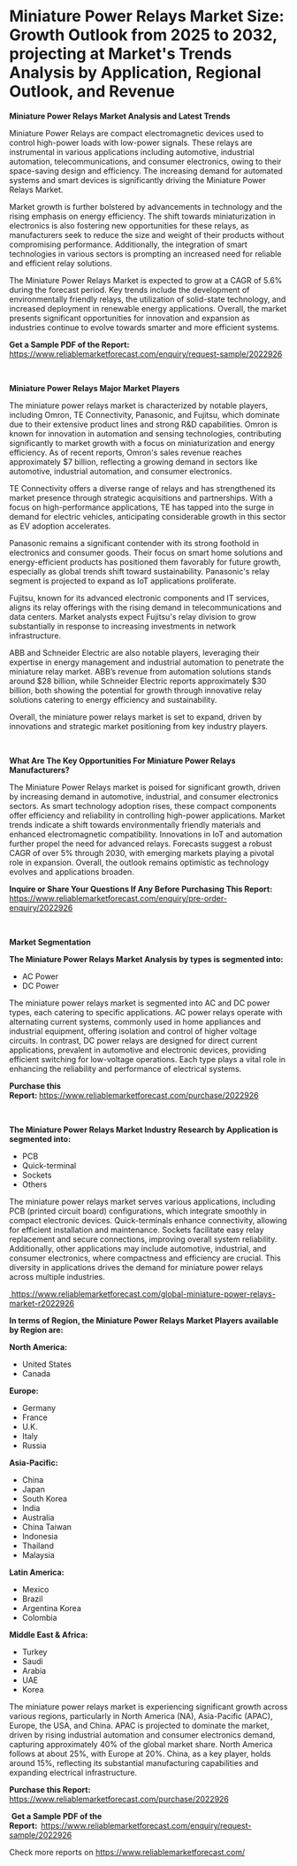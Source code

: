 <p><h1>Miniature Power Relays Market Size: Growth Outlook from 2025 to 2032, projecting at Market's Trends Analysis by Application, Regional Outlook, and Revenue</h1></p><p><strong>Miniature Power Relays Market Analysis and Latest Trends</strong></p>
<p><p>Miniature Power Relays are compact electromagnetic devices used to control high-power loads with low-power signals. These relays are instrumental in various applications including automotive, industrial automation, telecommunications, and consumer electronics, owing to their space-saving design and efficiency. The increasing demand for automated systems and smart devices is significantly driving the Miniature Power Relays Market.</p><p>Market growth is further bolstered by advancements in technology and the rising emphasis on energy efficiency. The shift towards miniaturization in electronics is also fostering new opportunities for these relays, as manufacturers seek to reduce the size and weight of their products without compromising performance. Additionally, the integration of smart technologies in various sectors is prompting an increased need for reliable and efficient relay solutions.</p><p>The Miniature Power Relays Market is expected to grow at a CAGR of 5.6% during the forecast period. Key trends include the development of environmentally friendly relays, the utilization of solid-state technology, and increased deployment in renewable energy applications. Overall, the market presents significant opportunities for innovation and expansion as industries continue to evolve towards smarter and more efficient systems.</p></p>
<p><strong>Get a Sample PDF of the Report:&nbsp;</strong> <a href="https://www.reliablemarketforecast.com/enquiry/request-sample/2022926?utm_campaign=2780&utm_medium=2&utm_source=Github&utm_content=ia&utm_term=29032025&utm_id=miniature-power-relays">https://www.reliablemarketforecast.com/enquiry/request-sample/2022926</a></p>
<p>&nbsp;</p>
<p><strong>Miniature Power Relays Major Market Players</strong></p>
<p><p>The miniature power relays market is characterized by notable players, including Omron, TE Connectivity, Panasonic, and Fujitsu, which dominate due to their extensive product lines and strong R&D capabilities. Omron is known for innovation in automation and sensing technologies, contributing significantly to market growth with a focus on miniaturization and energy efficiency. As of recent reports, Omron's sales revenue reaches approximately $7 billion, reflecting a growing demand in sectors like automotive, industrial automation, and consumer electronics.</p><p>TE Connectivity offers a diverse range of relays and has strengthened its market presence through strategic acquisitions and partnerships. With a focus on high-performance applications, TE has tapped into the surge in demand for electric vehicles, anticipating considerable growth in this sector as EV adoption accelerates.</p><p>Panasonic remains a significant contender with its strong foothold in electronics and consumer goods. Their focus on smart home solutions and energy-efficient products has positioned them favorably for future growth, especially as global trends shift toward sustainability. Panasonic's relay segment is projected to expand as IoT applications proliferate.</p><p>Fujitsu, known for its advanced electronic components and IT services, aligns its relay offerings with the rising demand in telecommunications and data centers. Market analysts expect Fujitsu's relay division to grow substantially in response to increasing investments in network infrastructure.</p><p>ABB and Schneider Electric are also notable players, leveraging their expertise in energy management and industrial automation to penetrate the miniature relay market. ABB’s revenue from automation solutions stands around $28 billion, while Schneider Electric reports approximately $30 billion, both showing the potential for growth through innovative relay solutions catering to energy efficiency and sustainability. </p><p>Overall, the miniature power relays market is set to expand, driven by innovations and strategic market positioning from key industry players.</p></p>
<p>&nbsp;</p>
<p><strong>What Are The Key Opportunities For Miniature Power Relays Manufacturers?</strong></p>
<p><p>The Miniature Power Relays market is poised for significant growth, driven by increasing demand in automotive, industrial, and consumer electronics sectors. As smart technology adoption rises, these compact components offer efficiency and reliability in controlling high-power applications. Market trends indicate a shift towards environmentally friendly materials and enhanced electromagnetic compatibility. Innovations in IoT and automation further propel the need for advanced relays. Forecasts suggest a robust CAGR of over 5% through 2030, with emerging markets playing a pivotal role in expansion. Overall, the outlook remains optimistic as technology evolves and applications broaden.</p></p>
<p><strong>Inquire or Share Your Questions If Any Before Purchasing This Report:</strong> <a href="https://www.reliablemarketforecast.com/enquiry/pre-order-enquiry/2022926?utm_campaign=2780&utm_medium=2&utm_source=Github&utm_content=ia&utm_term=29032025&utm_id=miniature-power-relays">https://www.reliablemarketforecast.com/enquiry/pre-order-enquiry/2022926</a></p>
<p>&nbsp;</p>
<p><strong>Market Segmentation</strong></p>
<p><strong>The Miniature Power Relays Market Analysis by types is segmented into:</strong></p>
<p><ul><li>AC Power</li><li>DC Power</li></ul></p>
<p><p>The miniature power relays market is segmented into AC and DC power types, each catering to specific applications. AC power relays operate with alternating current systems, commonly used in home appliances and industrial equipment, offering isolation and control of higher voltage circuits. In contrast, DC power relays are designed for direct current applications, prevalent in automotive and electronic devices, providing efficient switching for low-voltage operations. Each type plays a vital role in enhancing the reliability and performance of electrical systems.</p></p>
<p><strong>Purchase this Report:&nbsp;</strong><a href="https://www.reliablemarketforecast.com/purchase/2022926?utm_campaign=2780&utm_medium=2&utm_source=Github&utm_content=ia&utm_term=29032025&utm_id=miniature-power-relays">https://www.reliablemarketforecast.com/purchase/2022926</a></p>
<p>&nbsp;</p>
<p><strong>The Miniature Power Relays Market Industry Research by Application is segmented into:</strong></p>
<p><ul><li>PCB</li><li>Quick-terminal</li><li>Sockets</li><li>Others</li></ul></p>
<p><p>The miniature power relays market serves various applications, including PCB (printed circuit board) configurations, which integrate smoothly in compact electronic devices. Quick-terminals enhance connectivity, allowing for efficient installation and maintenance. Sockets facilitate easy relay replacement and secure connections, improving overall system reliability. Additionally, other applications may include automotive, industrial, and consumer electronics, where compactness and efficiency are crucial. This diversity in applications drives the demand for miniature power relays across multiple industries.</p></p>
<p><a href="https://www.reliablemarketforecast.com/global-miniature-power-relays-market-r2022926?utm_campaign=2780&utm_medium=2&utm_source=Github&utm_content=ia&utm_term=29032025&utm_id=miniature-power-relays">&nbsp;https://www.reliablemarketforecast.com/global-miniature-power-relays-market-r2022926</a></p>
<p><strong>In terms of Region, the Miniature Power Relays Market Players available by Region are:</strong></p>
<p>
    <p> <strong> North America: </strong>
        <ul>
            <li>United States</li>
            <li>Canada</li>
        </ul>
        </p> 
    <p> <strong> Europe: </strong>
        <ul>
            <li>Germany</li>
            <li>France</li>
            <li>U.K.</li>
            <li>Italy</li>
            <li>Russia</li>
        </ul>
        </p> 
    <p> <strong> Asia-Pacific: </strong>
        <ul>
            <li>China</li>
            <li>Japan</li>
            <li>South Korea</li>
            <li>India</li>
            <li>Australia</li>
            <li>China Taiwan</li>
            <li>Indonesia</li>
            <li>Thailand</li>
            <li>Malaysia</li>
        </ul>
        </p> 
    <p> <strong> Latin America: </strong>
        <ul>
            <li>Mexico</li>
            <li>Brazil</li>
            <li>Argentina Korea</li>
            <li>Colombia</li>
        </ul>
        </p> 
    <p> <strong> Middle East & Africa: </strong>
        <ul>
            <li>Turkey</li>
            <li>Saudi</li>
            <li>Arabia</li>
            <li>UAE</li>
            <li>Korea</li>
        </ul>
    </p>
    </p>
<p><p>The miniature power relays market is experiencing significant growth across various regions, particularly in North America (NA), Asia-Pacific (APAC), Europe, the USA, and China. APAC is projected to dominate the market, driven by rising industrial automation and consumer electronics demand, capturing approximately 40% of the global market share. North America follows at about 25%, with Europe at 20%. China, as a key player, holds around 15%, reflecting its substantial manufacturing capabilities and expanding electrical infrastructure.</p></p>
<p><strong>Purchase this Report: </strong><a href="https://www.reliablemarketforecast.com/purchase/2022926?utm_campaign=2780&utm_medium=2&utm_source=Github&utm_content=ia&utm_term=29032025&utm_id=miniature-power-relays">https://www.reliablemarketforecast.com/purchase/2022926</a></p>
<p>&nbsp;<strong>Get a Sample PDF of the Report:&nbsp;&nbsp;</strong><a href="https://www.reliablemarketforecast.com/enquiry/request-sample/2022926?utm_campaign=2780&utm_medium=2&utm_source=Github&utm_content=ia&utm_term=29032025&utm_id=miniature-power-relays">https://www.reliablemarketforecast.com/enquiry/request-sample/2022926</a></p>
<p><strong></strong></p>
<p>Check more reports on <a href="https://www.reliablemarketforecast.com/?utm_campaign=2780&utm_medium=2&utm_source=Github&utm_content=ia&utm_term=29032025&utm_id=miniature-power-relays">https://www.reliablemarketforecast.com/</a></p>